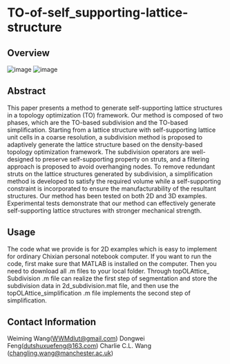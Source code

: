 # TO-of-self_supporting-lattice-structure
## Overview
![image](https://user-images.githubusercontent.com/124340386/222345682-622728be-1d8e-4f8f-a50a-1e9c40b043a2.png)
![image](https://user-images.githubusercontent.com/124340386/222345800-b7260045-6da4-412e-8e4d-de8a0d3baa4d.png)


## Abstract
This paper presents a method to generate self-supporting lattice structures in a topology optimization (TO) framework.
Our method is composed of two phases, which are the TO-based subdivision and the TO-based simplification. Starting
from a lattice structure with self-supporting lattice unit cells in a coarse resolution, a subdivision method is proposed to
adaptively generate the lattice structure based on the density-based topology optimization framework. The subdivision
operators are well-designed to preserve self-supporting property on struts, and a filtering approach is proposed to avoid
overhanging nodes. To remove redundant struts on the lattice structures generated by subdivision, a simplification
method is developed to satisfy the required volume while a self-supporting constraint is incorporated to ensure the
manufacturability of the resultant structures. Our method has been tested on both 2D and 3D examples. Experimental
tests demonstrate that our method can effectively generate self-supporting lattice structures with stronger mechanical
strength.
## Usage
The code what we provide is for 2D examples which is easy to implement for ordinary Chixian personal notebook computer.
If you want to run the code, first make sure that MATLAB is installed on the computer. Then you need to download all .m files to your local folder. Through topOLAttice_ Subdivision .m file can realize the first step of segmentation and store the subdivision data in 2d_subdivision.mat file, and then use the topOLAttice_simplification .m file implements the second step of simplification.

## Contact Information
Weiming Wang(WWMdlut@gmail.com)
Dongwei Feng(dutshuxuefeng@163.com)
Charlie C.L. Wang (changling.wang@manchester.ac.uk)
